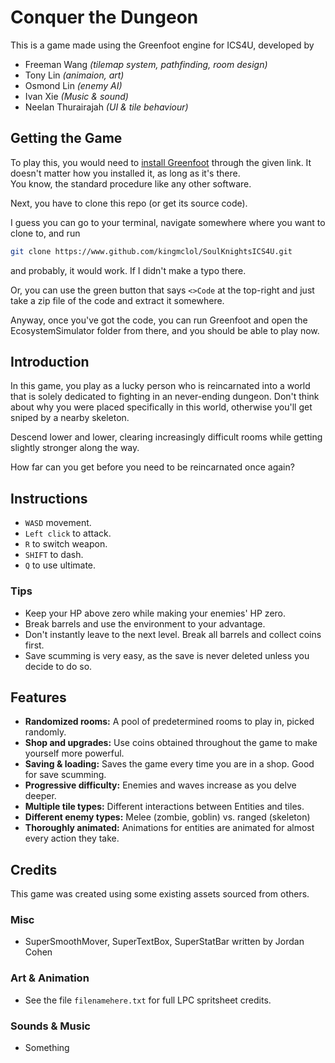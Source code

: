 # Conquer the Dungeon
This is a game made using the Greenfoot engine for ICS4U, developed by
* Freeman Wang *(tilemap system, pathfinding, room design)*
* Tony Lin *(animaion, art)*
* Osmond Lin *(enemy AI)*
* Ivan Xie *(Music & sound)*
* Neelan Thurairajah *(UI & tile behaviour)*

## Getting the Game
To play this, you would need to [install Greenfoot](https://www.greenfoot.org/download) through the given link. It doesn't matter how you installed it, as long as it's there.\
You know, the standard procedure like any other software.

Next, you have to clone this repo (or get its source code).

I guess you can go to your terminal, navigate somewhere where you want to clone to, and run
```bash
git clone https://www.github.com/kingmclol/SoulKnightsICS4U.git
```
and probably, it would work. If I didn't make a typo there.

Or, you can use the green button that says `<>Code` at the top-right and just take a zip file of the code and extract it somewhere.

Anyway, once you've got the code, you can run Greenfoot and open the EcosystemSimulator folder from there, and you should be able to play now.

## Introduction
In this game, you play as a lucky person who is reincarnated into a world that is solely dedicated to fighting in an never-ending dungeon. Don't think about why you were placed specifically in this world, otherwise you'll get sniped by a nearby skeleton.

Descend lower and lower, clearing increasingly difficult rooms while getting slightly stronger along the way.

How far can you get before you need to be reincarnated once again?

## Instructions
- `WASD` movement.
- `Left click` to attack.
- `R` to switch weapon.
- `SHIFT` to dash.
- `Q` to use ultimate.

### Tips
- Keep your HP above zero while making your enemies' HP zero.
- Break barrels and use the environment to your advantage.
- Don't instantly leave to the next level. Break all barrels and collect coins first.
- Save scumming is very easy, as the save is never deleted unless you decide to do so.

## Features
- **Randomized rooms:** A pool of predetermined rooms to play in, picked randomly.
- **Shop and upgrades:** Use coins obtained throughout the game to make yourself more powerful.
- **Saving & loading:** Saves the game every time you are in a shop. Good for save scumming.
- **Progressive difficulty:** Enemies and waves increase as you delve deeper.
- **Multiple tile types:** Different interactions between Entities and tiles.
- **Different enemy types:** Melee (zombie, goblin) vs. ranged (skeleton)
- **Thoroughly animated:** Animations for entities are animated for almost every action they take.

## Credits
This game was created using some existing assets sourced from others.

### Misc
- SuperSmoothMover, SuperTextBox, SuperStatBar written by Jordan Cohen

### Art & Animation
- See the file `filenamehere.txt` for full LPC spritsheet credits.

### Sounds & Music
- Something
